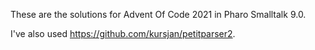 These are the solutions for Advent Of Code 2021 in Pharo Smalltalk 9.0.

I've also used https://github.com/kursjan/petitparser2.

